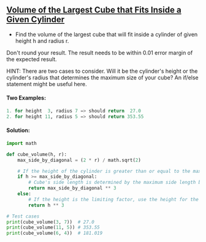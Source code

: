 ## [Volume of the Largest Cube that Fits Inside a Given Cylinder](https://www.codewars.com/kata/581e09652228a337c20001ac/python)

- Find the volume of the largest cube that will fit inside a cylinder of given height h and radius r.

Don't round your result. The result needs to be within 0.01 error margin of the expected result.

HINT: There are two cases to consider. Will it be the cylinder's height or the cylinder's radius that determines the maximum size of your cube? An if/else statement might be useful here.

#### Two Examples:

```python
1. for height  3, radius 7 => should return  27.0
2. for height 11, radius 5 => should return 353.55
```

#### Solution:

```python
import math

def cube_volume(h, r):
    max_side_by_diagonal = (2 * r) / math.sqrt(2)

    # If the height of the cylinder is greater than or equal to the maximum side length determined by the diagonal
    if h >= max_side_by_diagonal:
        # Cube's side length is determined by the maximum side length by diagonal fit
        return max_side_by_diagonal ** 3
    else:
        # If the height is the limiting factor, use the height for the side length of the cube
        return h ** 3

# Test cases
print(cube_volume(3, 7))  # 27.0
print(cube_volume(11, 5)) # 353.55
print(cube_volume(6, 4))  # 181.019

```
